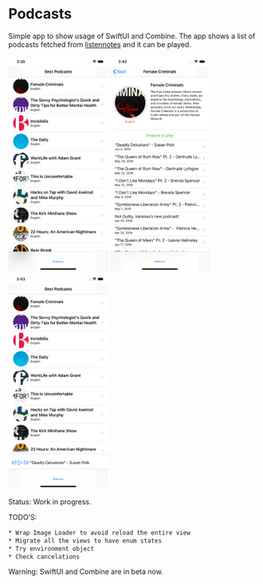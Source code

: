 # Podcasts
Simple app to show usage of SwiftUI and Combine. The app shows a list of podcasts fetched from [listennotes](https://www.listennotes.com/api/) and it can be played. 

<img src="art/podcasts.png" alt="podcasts" width="200"/>
<img src="art/detail.png" alt="detail" width="200"/>
<img src="art/player.png" alt="player" width="200"/>

Status: Work in progress.

TODO'S:

    * Wrap Image Loader to avoid reload the entire view
    * Migrate all the views to have enum states
    * Try environment object
    * Check cancelations
  
Warning: SwiftUI and Combine are in beta now.
